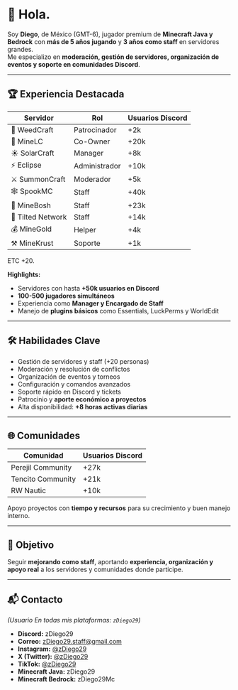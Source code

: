 # 👋 Hola.

Soy **Diego**, de México (GMT-6), jugador premium de **Minecraft Java y Bedrock** con **más de 5 años jugando** y **3 años como staff** en servidores grandes.  
Me especializo en **moderación, gestión de servidores, organización de eventos y soporte en comunidades Discord**.

---

## 🏆 Experiencia Destacada

| Servidor         | Rol              | Usuarios Discord |
|------------------|-----------------|----------------|
| 💎 WeedCraft      | Patrocinador     | +2k           |
| 💠 MineLC         | Co-Owner         | +20k           |
| ☀️ SolarCraft     | Manager          | +8k            |
| ⚡ Eclipse        | Administrador    | +10k           |
| ⚔️ SummonCraft    | Moderador        | +5k            |
| 🕸️ SpookMC        | Staff            | +40k           |
| 🌿 MineBosh       | Staff            | +23k           |
| 🎯 Tilted Network | Staff            | +14k           |
| 💰 MineGold       | Helper           | +4k            |
| ⚒️ MineKrust      | Soporte          | +1k            |
ETC +20. 

**Highlights:**  
- Servidores con hasta **+50k usuarios en Discord**  
- **100-500 jugadores simultáneos**  
- Experiencia como **Manager y Encargado de Staff**  
- Manejo de **plugins básicos** como Essentials, LuckPerms y WorldEdit  

---

## 🛠️ Habilidades Clave

* Gestión de servidores y staff (+20 personas)  
* Moderación y resolución de conflictos  
* Organización de eventos y torneos  
* Configuración y comandos avanzados  
* Soporte rápido en Discord y tickets  
* Patrocinio y **aporte económico a proyectos**  
* Alta disponibilidad: **+8 horas activas diarias**

---

## 🌐 Comunidades

| Comunidad           | Usuarios Discord |
|---------------------|----------------|
| Perejil Community   | +27k           |
| Tencito Community   | +21k           |
| RW Nautic           | +10k           |

Apoyo proyectos con **tiempo y recursos** para su crecimiento y buen manejo interno.  

---

## 🎯 Objetivo

Seguir **mejorando como staff**, aportando **experiencia, organización y apoyo real** a los servidores y comunidades donde participe.

---

## 📬 Contacto

*(Usuario En todas mis plataformas: `zDiego29`)*  

* **Discord:** zDiego29  
* **Correo:** zDiego29.staff@gmail.com  
* **Instagram:** [@zDiego29](https://www.instagram.com/zDiego29)  
* **X (Twitter):** [@zDiego29](https://twitter.com/zDiego29_)  
* **TikTok:** [@zDiego29](https://www.tiktok.com/@zdiego29_)  
* **Minecraft Java:** zDiego29  
* **Minecraft Bedrock:** zDiego29Mc
